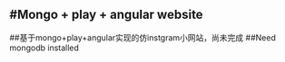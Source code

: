 #Mongo + play + angular website
----------
##基于mongo+play+angular实现的仿instgram小网站，尚未完成
##Need
mongodb installed


